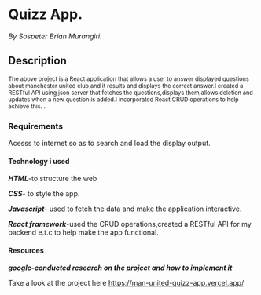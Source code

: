 # Quizz App.
*By Sospeter Brian Murangiri.*
## Description

<sub>The above project is a React application that allows a user to answer displayed questions about manchester united club and it results and displays the correct answer.I created a RESTful API using  json server that fetches the questions,displays them,allows deletion and updates when a new question is added.I incorporated React CRUD operations to help achieve this.
  .</sub>
### Requirements
Acesss to internet so as to search and load the display output.

#### Technology i used
***HTML***-to structure the web

***CSS***- to style the app.

***Javascript***- used to fetch the data and make the application interactive.

***React framework***-used the CRUD operations,created a RESTful API for my backend e.t.c to help make the app functional.

#### Resources

***google-conducted research on the project and how to implement it***

Take a look at the project here https://man-united-quizz-app.vercel.app/
